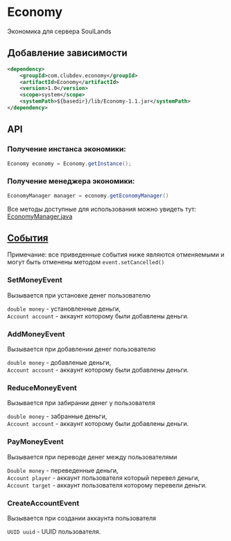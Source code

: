 # Economy
Экономика для сервера SoulLands

## Добавление зависимости
```xml
<dependency>
    <groupId>com.clubdev.economy</groupId>
    <artifactId>Economy</artifactId>
    <version>1.0</version>
    <scope>system</scope>
    <systemPath>${basedir}/lib/Economy-1.1.jar</systemPath>
</dependency>
```

## API
### Получение инстанса экономики:
```java
Economy economy = Economy.getInstance();
```
### Получение менеджера экономики:
```java
EconomyManager manager = economy.getEconomyManager()
```
Все методы доступные для использования можно увидеть тут:
[EconomyManager.java](https://github.com/ClubDevelopment/Economy/blob/main/src/main/java/com/clubdev/economy/managers/EconomyManager.java)

## [События](https://github.com/ClubDevelopment/Economy/tree/main/src/main/java/com/clubdev/economy/event)
Примечание: все приведенные события ниже являются отменяемыми и могут быть отменены методом `event.setCancelled()`

### SetMoneyEvent
Вызывается при установке денег пользователю

`double money` - установленные деньги,   
`Account account` - аккаунт которому были добавлены деньги.

### AddMoneyEvent
Вызывается при добавлении денег пользователю

`double money` - добавленые деньги,   
`Account account` - аккаунт которому были добавлены деньги.

### ReduceMoneyEvent
Вызывается при забирании денег у пользователя

`double money` - забранные деньги,   
`Account account` - аккаунт которому были добавлены деньги.

### PayMoneyEvent
Вызывается при переводе денег между пользователями

`Double money` - переведенные деньги,    
`Account player` - аккаунт пользователя который перевел деньги,   
`Account target` - аккаунт пользователя которому перевели деньги.

### CreateAccountEvent
Вызывается при создании аккаунта пользователя

`UUID uuid` - UUID пользователя.
